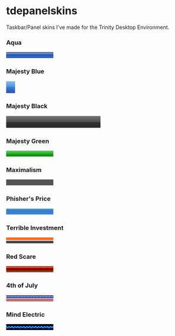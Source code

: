 # tdepanelskins
Taskbar/Panel skins I've made for the Trinity Desktop Environment.

### Aqua
<img src="panelbars/aqua.png"><img src="panelbars/aqua.png"><img src="panelbars/aqua.png"><img src="panelbars/aqua.png"><img src="panelbars/aqua.png"><img src="panelbars/aqua.png"><img src="panelbars/aqua.png"><img src="panelbars/aqua.png">

### Majesty Blue
<img src="panelbars/bar2.png"><img src="panelbars/bar2.png"><img src="panelbars/bar2.png"><img src="panelbars/bar2.png"><img src="panelbars/bar2.png"><img src="panelbars/bar2.png"><img src="panelbars/bar2.png"><img src="panelbars/bar2.png">

### Majesty Black
<img src="panelbars/bar3.png"><img src="panelbars/bar3.png"><img src="panelbars/bar3.png"><img src="panelbars/bar3.png"><img src="panelbars/bar3.png"><img src="panelbars/bar3.png"><img src="panelbars/bar3.png"><img src="panelbars/bar3.png">

### Majesty Green
<img src="panelbars/bar4.png"><img src="panelbars/bar4.png"><img src="panelbars/bar4.png"><img src="panelbars/bar4.png"><img src="panelbars/bar4.png"><img src="panelbars/bar4.png"><img src="panelbars/bar4.png"><img src="panelbars/bar4.png">

### Maximalism
<img src="panelbars/bar5.png"><img src="panelbars/bar5.png"><img src="panelbars/bar5.png"><img src="panelbars/bar5.png"><img src="panelbars/bar5.png"><img src="panelbars/bar5.png"><img src="panelbars/bar5.png"><img src="panelbars/bar5.png">

### Phisher's Price
<img src="panelbars/bar_blue.png"><img src="panelbars/bar_blue.png"><img src="panelbars/bar_blue.png"><img src="panelbars/bar_blue.png"><img src="panelbars/bar_blue.png"><img src="panelbars/bar_blue.png"><img src="panelbars/bar_blue.png"><img src="panelbars/bar_blue.png">


### Terrible Investment
<img src="panelbars/xmr.png"><img src="panelbars/xmr.png"><img src="panelbars/xmr.png"><img src="panelbars/xmr.png"><img src="panelbars/xmr.png"><img src="panelbars/xmr.png"><img src="panelbars/xmr.png"><img src="panelbars/xmr.png">


### Red Scare
<img src="panelbars/redscare.png"><img src="panelbars/redscare.png"><img src="panelbars/redscare.png"><img src="panelbars/redscare.png"><img src="panelbars/redscare.png"><img src="panelbars/redscare.png"><img src="panelbars/redscare.png"><img src="panelbars/redscare.png">



### 4th of July
<img src="panelbars/patriot.png"><img src="panelbars/patriot.png"><img src="panelbars/patriot.png"><img src="panelbars/patriot.png"><img src="panelbars/patriot.png"><img src="panelbars/patriot.png"><img src="panelbars/patriot.png"><img src="panelbars/patriot.png">




### Mind Electric
<img src="panelbars/electric.png"><img src="panelbars/electric.png"><img src="panelbars/electric.png"><img src="panelbars/electric.png"><img src="panelbars/electric.png"><img src="panelbars/electric.png"><img src="panelbars/electric.png"><img src="panelbars/electric.png">
